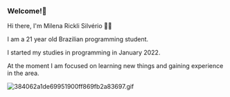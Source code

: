### Welcome!👋

Hi there, I'm Milena Rickli Silvério 👩‍💻

I am a 21 year old Brazilian programming student.

I started my studies in programming in January 2022.

At the moment I am focused on learning new things and gaining experience in the area.

<!--
**MilenaRickliS/MilenaRickliS** is a ✨ _special_ ✨ repository because its `README.md` (this file) appears on your GitHub profile.

Here are some ideas to get you started:

- 🔭 I’m currently working on ...
- 🌱 I’m currently learning ...
- 👯 I’m looking to collaborate on ...
- 🤔 I’m looking for help with ...
- 💬 Ask me about ...
- 📫 How to reach me: ...
- 😄 Pronouns: ...
- ⚡ Fun fact: ...
-->
![384062a1de69951900ff869fb2a83697.gif](https://github.com/MilenaRickliS/MilenaRickliS/assets/141282223/0942f077-a817-4527-a3b4-3fda07d248d4)
